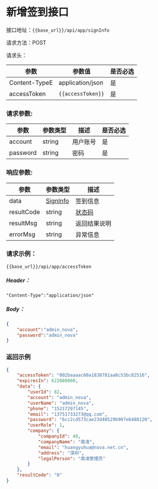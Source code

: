 # 新增签到接口

接口地址：`{{base_url}}/api/app/signInfo`

请求方法：POST

请求头：

| 参数 | 参数值 | 是否必选 |
| --- | --- | --- |
| Content-TypeE | application/json | 是 |
| accessToken | `{{accessToken}}` | 是 |

### 请求参数:

| 参数 | 参数类型 | 描述 | 是否必选 |
| --- | --- | --- | --- |
| account | string | 用户账号 | 是 |
| password | string | 密码 | 是 |

### 响应参数:

| 参数 | 参数类型 | 描述 |
| --- | --- | --- |
| data | [SignInfo](#新增签到接口) | 签到信息 |
| resultCode | string | [状态码](/data-struct/code.md) |
| resultMsg | string | 返回结果说明 |
| errorMsg | string | 异常信息 |

### 请求示例：

```
{{base_url}}/api/app/accessToken
```

##### Header：

```
"Content-Type":"application/json"
```

##### Body：

```json
{
    "account":"admin_nova",
    "password":"admin_nova"
}
```

### 返回示例

```json
{
    "accessToken": "002baaaac60a1838781aa8c53bc82516",
    "expiresIn": 622080000,
    "data": {
        "userId": 82,
        "account": "admin_nova",
        "userName": "admin_nova",
        "phone": "15217297145",
        "email": "13751733273@qq.com",
        "password": "6cc2cd573cae23d40529b907e6488120",
        "userRole": 1,
        "company": {
            "companyId": 48,
            "companyName": "南凌",
            "email": "huangyuhua@nova.net.cn",
            "address": "深圳",
            "legalPerson": "南凌管理员"
        }
    },
    "resultCode": "0"
}
```



